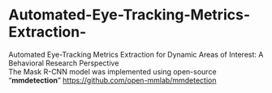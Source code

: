 # Automated-Eye-Tracking-Metrics-Extraction-
Automated Eye-Tracking Metrics Extraction for Dynamic Areas of Interest: A Behavioral Research Perspective\
The Mask R-CNN model was implemented using open-source “**mmdetection**”   https://github.com/open-mmlab/mmdetection
